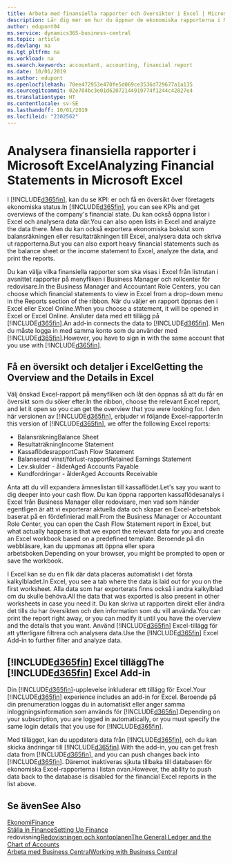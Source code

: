 ```yaml
---
title: Arbeta med finansiella rapporter och översikter i Excel | Microsoft Docs
description: Lär dig mer om hur du öppnar de ekonomiska rapporterna i Microsoft Excel från Business Central för bättre analyser.
author: edupont04
ms.service: dynamics365-business-central
ms.topic: article
ms.devlang: na
ms.tgt_pltfrm: na
ms.workload: na
ms.search.keywords: accountant, accounting, financial report
ms.date: 10/01/2019
ms.author: edupont
ms.openlocfilehash: 70ee472953e470fe5d069ce3536d729677a1a135
ms.sourcegitcommit: 02e704bc3e01d62072144919774f1244c42827e4
ms.translationtype: HT
ms.contentlocale: sv-SE
ms.lasthandoff: 10/01/2019
ms.locfileid: "2302562"
---
```

# <a name="analyzing-financial-statements-in-microsoft-excel"></a><span data-ttu-id="af3ab-103">Analysera finansiella rapporter i Microsoft Excel</span><span class="sxs-lookup"><span data-stu-id="af3ab-103">Analyzing Financial Statements in Microsoft Excel</span></span>
<span data-ttu-id="af3ab-104">I [!INCLUDE[d365fin](includes/d365fin_md.md)], kan du se KPI: er och få en översikt över företagets ekonomiska status.</span><span class="sxs-lookup"><span data-stu-id="af3ab-104">In [!INCLUDE[d365fin](includes/d365fin_md.md)], you can see KPIs and get overviews of the company's financial state.</span></span> <span data-ttu-id="af3ab-105">Du kan också öppna listor i Excel och analysera data där.</span><span class="sxs-lookup"><span data-stu-id="af3ab-105">You can also open lists in Excel and analyze the data there.</span></span> <span data-ttu-id="af3ab-106">Men du kan också exportera ekonomiska bokslut som balansräkningen eller resultaträkningen till Excel, analysera data och skriva ut rapporterna.</span><span class="sxs-lookup"><span data-stu-id="af3ab-106">But you can also export heavy financial statements such as the balance sheet or the income statement to Excel, analyze the data, and print the reports.</span></span>  

<span data-ttu-id="af3ab-107">Du kan välja vilka finansiella rapporter som ska visas i Excel från listrutan i avsnittet rapporter på menyfliken i Business Manager och rollcenter för redovisare.</span><span class="sxs-lookup"><span data-stu-id="af3ab-107">In the Business Manager and Accountant Role Centers, you can choose which financial statements to view in Excel from a drop-down menu in the Reports section of the ribbon.</span></span> <span data-ttu-id="af3ab-108">När du väljer en rapport öppnas den i Excel eller Excel Online.</span><span class="sxs-lookup"><span data-stu-id="af3ab-108">When you choose a statement, it will be opened in Excel or Excel Online.</span></span> <span data-ttu-id="af3ab-109">Ansluter data med ett tillägg på [!INCLUDE[d365fin](includes/d365fin_md.md)].</span><span class="sxs-lookup"><span data-stu-id="af3ab-109">An add-in connects the data to [!INCLUDE[d365fin](includes/d365fin_md.md)].</span></span> <span data-ttu-id="af3ab-110">Men du måste logga in med samma konto som du använder med [!INCLUDE[d365fin](includes/d365fin_md.md)].</span><span class="sxs-lookup"><span data-stu-id="af3ab-110">However, you have to sign in with the same account that you use with [!INCLUDE[d365fin](includes/d365fin_md.md)].</span></span>  

## <a name="getting-the-overview-and-the-details-in-excel"></a><span data-ttu-id="af3ab-111">Få en översikt och detaljer i Excel</span><span class="sxs-lookup"><span data-stu-id="af3ab-111">Getting the Overview and the Details in Excel</span></span>
<span data-ttu-id="af3ab-112">Välj önskad Excel-rapport på menyfliken och låt den öppnas så att du får en översikt som du söker efter.</span><span class="sxs-lookup"><span data-stu-id="af3ab-112">In the ribbon, choose the relevant Excel report, and let it open so you can get the overview that you were looking for.</span></span> <span data-ttu-id="af3ab-113">I den här versionen av [!INCLUDE[d365fin](includes/d365fin_md.md)], erbjuder vi följande Excel-rapporter:</span><span class="sxs-lookup"><span data-stu-id="af3ab-113">In this version of [!INCLUDE[d365fin](includes/d365fin_md.md)], we offer the following Excel reports:</span></span>

- <span data-ttu-id="af3ab-114">Balansräkning</span><span class="sxs-lookup"><span data-stu-id="af3ab-114">Balance Sheet</span></span>  
- <span data-ttu-id="af3ab-115">Resultaträkning</span><span class="sxs-lookup"><span data-stu-id="af3ab-115">Income Statement</span></span>  
- <span data-ttu-id="af3ab-116">Kassaflödesrapport</span><span class="sxs-lookup"><span data-stu-id="af3ab-116">Cash Flow Statement</span></span>  
- <span data-ttu-id="af3ab-117">Balanserad vinst/förlust-rapport</span><span class="sxs-lookup"><span data-stu-id="af3ab-117">Retained Earnings Statement</span></span>  
- <span data-ttu-id="af3ab-118">Lev.skulder - ålder</span><span class="sxs-lookup"><span data-stu-id="af3ab-118">Aged Accounts Payable</span></span>  
- <span data-ttu-id="af3ab-119">Kundfordringar - ålder</span><span class="sxs-lookup"><span data-stu-id="af3ab-119">Aged Accounts Receivable</span></span>  

<span data-ttu-id="af3ab-120">Anta att du vill expandera ämneslistan till kassaflödet.</span><span class="sxs-lookup"><span data-stu-id="af3ab-120">Let's say you want to dig deeper into your cash flow.</span></span> <span data-ttu-id="af3ab-121">Du kan öppna rapporten kassaflödesanalys i Excel från Business Manager eller redovisare, men vad som händer egentligen är att vi exporterar aktuella data och skapar en Excel-arbetsbok baserat på en fördefinierad mall.</span><span class="sxs-lookup"><span data-stu-id="af3ab-121">From the Business Manager or Accountant Role Center, you can open the Cash Flow Statement report in Excel, but what actually happens is that we export the relevant data for you and create an Excel workbook based on a predefined template.</span></span> <span data-ttu-id="af3ab-122">Beroende på din webbläsare, kan du uppmanas att öppna eller spara arbetsboken.</span><span class="sxs-lookup"><span data-stu-id="af3ab-122">Depending on your browser, you might be prompted to open or save the workbook.</span></span>  

<span data-ttu-id="af3ab-123">I Excel kan se du en flik där data placeras automatiskt i det första kalkylbladet.</span><span class="sxs-lookup"><span data-stu-id="af3ab-123">In Excel, you see a tab where the data is laid out for you on the first worksheet.</span></span> <span data-ttu-id="af3ab-124">Alla data som har exporterats finns också i andra kalkylblad om du skulle behöva.</span><span class="sxs-lookup"><span data-stu-id="af3ab-124">All the data that was exported is also present in other worksheets in case you need it.</span></span> <span data-ttu-id="af3ab-125">Du kan skriva ut rapporten direkt eller ändra det tills du har översikten och den information som du vill använda.</span><span class="sxs-lookup"><span data-stu-id="af3ab-125">You can print the report right away, or you can modify it until you have the overview and the details that you want.</span></span> <span data-ttu-id="af3ab-126">Använd [!INCLUDE[d365fin](includes/d365fin_md.md)] Excel-tillägg för att ytterligare filtrera och analysera data.</span><span class="sxs-lookup"><span data-stu-id="af3ab-126">Use the [!INCLUDE[d365fin](includes/d365fin_md.md)] Excel Add-in to further filter and analyze data.</span></span>  

## <a name="the-included365finincludesd365fin_mdmd-excel-add-in"></a><span data-ttu-id="af3ab-127">[!INCLUDE[d365fin](includes/d365fin_md.md)] Excel tillägg</span><span class="sxs-lookup"><span data-stu-id="af3ab-127">The [!INCLUDE[d365fin](includes/d365fin_md.md)] Excel Add-in</span></span>
<span data-ttu-id="af3ab-128">Din [!INCLUDE[d365fin](includes/d365fin_md.md)]-upplevelse inkluderar ett tillägg för Excel.</span><span class="sxs-lookup"><span data-stu-id="af3ab-128">Your [!INCLUDE[d365fin](includes/d365fin_md.md)] experience includes an add-in for Excel.</span></span> <span data-ttu-id="af3ab-129">Beroende på din prenumeration loggas du in automatiskt eller anger samma inloggningsinformation som används för [!INCLUDE[d365fin](includes/d365fin_md.md)].</span><span class="sxs-lookup"><span data-stu-id="af3ab-129">Depending on your subscription, you are logged in automatically, or you must specify the same login details that you use for [!INCLUDE[d365fin](includes/d365fin_md.md)].</span></span>  

<span data-ttu-id="af3ab-130">Med tillägget, kan du uppdatera data från [!INCLUDE[d365fin](includes/d365fin_md.md)], och du kan skicka ändringar till [!INCLUDE[d365fin](includes/d365fin_md.md)].</span><span class="sxs-lookup"><span data-stu-id="af3ab-130">With the add-in, you can get fresh data from [!INCLUDE[d365fin](includes/d365fin_md.md)], and you can push changes back into [!INCLUDE[d365fin](includes/d365fin_md.md)].</span></span> <span data-ttu-id="af3ab-131">Däremot inaktiveras sjkuta tillbaka till databasen för ekonomiska Excel-rapporterna i listan ovan.</span><span class="sxs-lookup"><span data-stu-id="af3ab-131">However, the ability to push data back to the database is disabled for the financial Excel reports in the list above.</span></span>  

## <a name="see-also"></a><span data-ttu-id="af3ab-132">Se även</span><span class="sxs-lookup"><span data-stu-id="af3ab-132">See Also</span></span>
[<span data-ttu-id="af3ab-133">Ekonomi</span><span class="sxs-lookup"><span data-stu-id="af3ab-133">Finance</span></span>](finance.md)  
[<span data-ttu-id="af3ab-134">Ställa in Finance</span><span class="sxs-lookup"><span data-stu-id="af3ab-134">Setting Up Finance</span></span>](finance-setup-finance.md)  
<span data-ttu-id="af3ab-135">redovisning[Redovisningen och kontoplanen](finance-general-ledger.md)</span><span class="sxs-lookup"><span data-stu-id="af3ab-135">[The General Ledger and the Chart of Accounts](finance-general-ledger.md)</span></span>  
[<span data-ttu-id="af3ab-136">Arbeta med Business Central</span><span class="sxs-lookup"><span data-stu-id="af3ab-136">Working with Business Central</span></span>](ui-work-product.md)  
